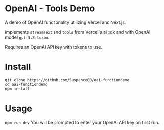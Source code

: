 # OpenAI - Tools Demo
A demo of OpenAI functionality utilizing Vercel and Next.js.

implements `streamText` and `tools` from Vercel's ai sdk and with OpenAI model `gpt-3.5-turbo`.

Requires an OpenAI API key with tokens to use.

# Install
```
git clone https://github.com/Suspence00/oai-functiondemo
cd oai-functiondemo
npm install
```

# Usage
`npm run dev`
You will be prompted to enter your OpenAI API key on first run.
